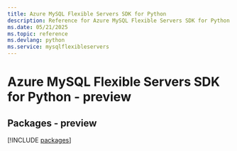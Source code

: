 ```yaml
---
title: Azure MySQL Flexible Servers SDK for Python
description: Reference for Azure MySQL Flexible Servers SDK for Python
ms.date: 05/21/2025
ms.topic: reference
ms.devlang: python
ms.service: mysqlflexibleservers
---
```

# Azure MySQL Flexible Servers SDK for Python - preview
## Packages - preview
[!INCLUDE [packages](mysql-flexible-servers-index.md)]